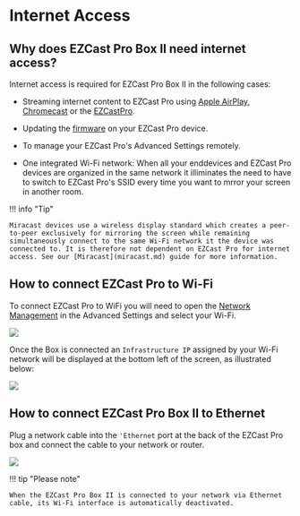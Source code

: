 # Internet Access

## Why does EZCast Pro Box II need internet access?

Internet access is required for EZCast Pro Box II in the following cases:

* Streaming internet content to EZCast Pro using [Apple AirPlay](airplay.md), [Chromecast](chromecast.md) or the [EZCastPro](ezcastproapp.md).

* Updating the [firmware](firmware-upgrade.md) on your EZCast Pro device.

* To manage your EZCast Pro's Advanced Settings remotely.

* One integrated Wi-Fi network: When all your enddevices and EZCast Pro devices are organized in the same network it illiminates the need to have to switch to EZCast Pro's SSID every time you want to mrror your screen in another room.

!!! info "Tip"

    Miracast devices use a wireless display standard which creates a peer-to-peer exclusively for mirroring the screen while remaining simultaneously connect to the same Wi-Fi network it the device was connected to. It is therefore not dependent on EZCast Pro for internet access. See our [Miracast](miracast.md) guide for more information.

## How to connect EZCast Pro to Wi-Fi

To connect EZCast Pro to WiFi you will need to open the [Network Management](adv.settings.md#networkmanagement) in the Advanced Settings and select your Wi-Fi.

![](/assets/img/EZCastPro.II.Wifi.png)

Once the Box is connected an `Infrastructure IP` assigned by your Wi-Fi network will be displayed at the bottom left of the screen, as illustrated below:

![](/assets/img/ProDongleII_connected_to_router.png)

## How to connect EZCast Pro Box II to Ethernet

Plug a network cable into the `'Ethernet` port at the back of the EZCast Pro box and connect the cable to your network or router.

![](/assets/img/B10_ports.png)

!!! tip "Please note"
    
	When the EZCast Pro Box II is connected to your network via Ethernet cable, its Wi-Fi interface is automatically deactivated.


